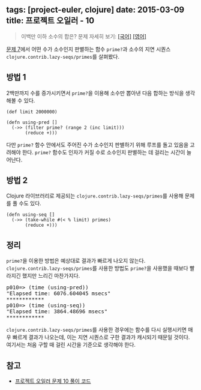 tags: [project-euler, clojure]
date: 2015-03-09
title: 프로젝트 오일러 - 10
---
> 이백만 이하 소수의 합은?
> 문제 자세히 보기: [[국어]](http://euler.synap.co.kr/prob_detail.php?id=10) [[영어]](https://projecteuler.net/problem=10)

[문제 7](/2015/02/10/project-euler-007/)에서 어떤 수가 소수인지 판별하는 함수 `prime?`과 소수의 지연 시퀀스 `clojure.contrib.lazy-seqs/primes`를 살펴봤다.<!--more-->

## 방법 1
2백만까지 수를 증가시키면서 `prime?`을 이용해 소수만 뽑아낸 다음 합하는 방식을 생각해볼 수 있다.

```[clojure]
(def limit 2000000)

(defn using-pred []
  (->> (filter prime? (range 2 (inc limit)))
       (reduce +)))
```

다만 `prime?` 함수 안에서도 주어진 수가 소수인지 판별하기 위해 루프를 돌고 있음을 고려해야 한다. `prime?` 함수도 인자가 커질 수로 소수인지 판별하는 데 걸리는 시간이 늘어난다.

## 방법 2
Clojure 라이브러리로 제공되는 `clojure.contrib.lazy-seqs/primes`를 사용해 문제를 풀 수도 있다.

```[clojure]
(defn using-seq []
  (->> (take-while #(< % limit) primes)
       (reduce +)))
```

## 정리
`prime?`을 이용한 방법은 예상대로 결과가 빠르게 나오지 않는다. `clojure.contrib.lazy-seqs/primes`를 사용한 방법도 `prime?`을 사용했을 때보다 빨라지긴 했지만 느리긴 마찬가지다.

<pre class="console">
p010=> (time (using-pred))
"Elapsed time: 6076.604045 msecs"
************
p010=> (time (using-seq))
"Elapsed time: 3864.48696 msecs"
************
</pre>

`clojure.contrib.lazy-seqs/primes`를 사용한 경우에는 함수를 다시 실행시키면 매우 빠르게 결과가 나오는데, 이는 지연 시퀀스로 구한 결과가 캐시되기 때문일 것이다. 여기서는 처음 구할 때 걸린 시간을 기준으로 생각해야 한다.

## 참고
* [프로젝트 오일러 문제 10 풀이 코드](https://github.com/ntalbs/euler/blob/master/src/p010.clj)

